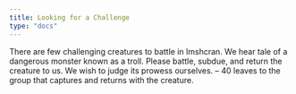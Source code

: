 ```yaml
---
title: Looking for a Challenge
type: "docs"
---
```


There are few challenging creatures to battle in Imshcran. We hear tale of a dangerous monster known as a troll. Please battle, subdue, and return the creature to us. We wish to judge its prowess ourselves. – 40 leaves to the group that captures and returns with the creature.
